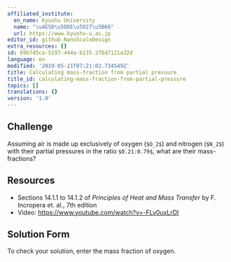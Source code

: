 ```yaml
---
affiliated_institute:
  en_name: Kyushu University
  name: "\u4E5D\u5DDE\u5927\u5B66"
  url: https://www.kyushu-u.ac.jp
editor_id: github.NanoScaleDesign
extra_resources: {}
id: 69b745ca-5197-444a-b135-2f8d7121a32d
language: en
modified: '2019-05-21T07:21:02.734549Z'
title: Calculating mass-fraction from partial pressure
title_id: calculating-mass-fraction-from-partial-pressure
topics: []
translations: {}
version: '1.0'
---
```


## Challenge
Assuming air is made up exclusively of oxygen (`$O_2$`) and nitrogen (`$N_2$`) with their partial pressures in the ratio `$0.21:0.79$`, what are their mass-fractions?

## Resources

- Sections 14.1.1 to 14.1.2 of *Principles of Heat and Mass Transfer* by F. Incropera et. al., 7th edition
- Video: https://www.youtube.com/watch?v=-FLv0uxLrDI

## Solution Form
To check your solution, enter the mass fraction of oxygen.
